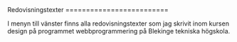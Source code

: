---
---
<DIV class="redovisa">
Redovisningstexter
=========================
</DIV>

I menyn till vänster finns alla redovisningstexter som jag skrivit inom kursen design på programmet  webbprogrammering på Blekinge tekniska högskola.
